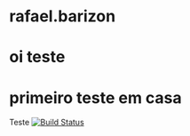 # rafael.barizon
# oi teste
# primeiro teste em casa

Teste
[![Build Status](https://travis-ci.org/cwi-crescer-2017-1/rafael.barizon.svg?branch=master)](https://travis-ci.org/cwi-crescer-2017-1/rafael.barizon)
